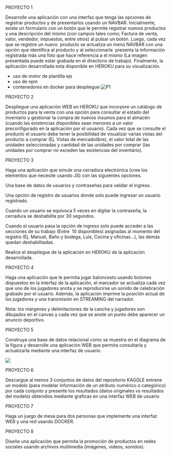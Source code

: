 PROYECTO 1

Desarrolle una aplicación con una interfaz que tenga las opciones de registrar productos y de presentarlos usando un NAVBAR. Inicialmente, existe un formulario con un botón que le permite registrar nuevos productos y una descripción del mismo (con campos tales como; Factura de venta, valor, vendedor, impuestos, entre otros) al pulsar un botón. Luego, cada vez que se registre un nuevo  producto se actualiza un menú NAVBAR con una opción que identifica al producto y al seleccionarla  presenta la información registrada más una foto que hace referencia a el mismo (La imagen presentada puede estar grabada en el directorio de trabajo). Finalmente, la aplicación desarrollada esta disponible en HEROKU para su visualización. 
* uso de motor de plantilla ejs
* uso de npm
* contenedores en docker para despliegue
![P1](https://user-images.githubusercontent.com/64224078/219051216-8e1eae97-7093-49d4-8b6d-bf2705d4f2fa.png)


PROYECTO 2

Despliegue una aplicación WEB en HEROKU que incorpore un catálogo de productos para la venta con una opción para consultar el estado del inventario y gestionar la compra de nuevos insumos para el almacén (cuando las existencias disponibles sean menores a un valor preconfigurado en la aplicación por el usuario). Cada vez que se consulte el producto el usuario debe tener la posibilidad de visualizar varias vistas del producto a comprar (Ej. Vistas de mercadolibre), el valor total de las unidades seleccionadas y cantidad de las unidades por comprar (las unidades por comprar no exceden las existencias del inventario).

PROYECTO 3

Haga una aplicación que simule una cerradura electrónica (cree los elementos que necesite usando JS) con las siguientes opciones.

Una base de datos de usuarios y contraseñas para validar el ingreso.

Una opción de registro de usuarios donde solo puede ingresar un usuario registrado.

Cuando un usuario se equivoca 5 veces en digitar la contraseña, la cerradura se deshabilita por 30 segundos.

Cuando el usuario pasa la opción de ingreso solo puede acceder a las secciones de su trabajo (Entre  10 disponibles) asignadas al momento del registro (Ej. Manuel, Baño y bodega, Luis, Cocina y oficinas…), las demás quedan deshabilitadas.  

Realice el despliegue de la aplicación en HEROKU de la aplicación desarrollada.

PROYECTO 4

Haga una aplicación que le permita jugar baloncesto usando botones dispuestos en la interfaz de la aplicación, el marcador se actualiza cada vez que uno de los jugadores anota y se reproducirse un sonido de celebración grabado por el usuario. Además, la aplicación imprime la posición actual de los jugadores y una transmisión en STREAMING del narrador.

Nota: los márgenes y delimitaciones de la cancha y jugadores son dibujados en el canvas y cada vez que se anote un punto debe aparecer un anuncio deportivo.

PROYECTO 5

Construya una base de datos relacional como se muestra en el diagrama de la figura y desarrolle una aplicación WEB que permita consultarla y actualizarla mediante una interfaz de usuario.

![](file:///C:/Users/ASUS/AppData/Local/Temp/msohtmlclip1/01/clip_image001.png)

PROYECTO 6

Descargue al menos 3 conjuntos de datos del repositorio KAGGLE entrene un modelo (para modelar información de un atributo numérico o categórico) por cada conjunto y presente los resultados (datos originales vs resultados del modelo) obtenidos mediante graficas en una interfaz WEB de usuario

PROYECTO 7

Haga un juego de mesa para dos personas que implemente una interfaz WEB y una red usando DOCKER.

PROYECTO 8

Diseñe una aplicación que permita la promoción de productos en redes sociales usando archivos multimedia (imágenes, videos, sonidos).
